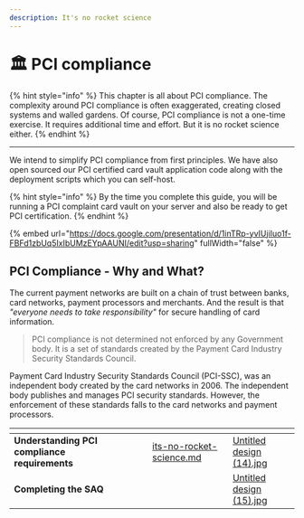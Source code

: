 ```yaml
---
description: It's no rocket science
---
```


# 🏛 PCI compliance

{% hint style="info" %}
This chapter is all about PCI compliance. The complexity around PCI compliance is often exaggerated, creating closed systems and walled gardens. Of course, PCI compliance is not a one-time exercise. It requires additional time and effort. But it is no rocket science either.&#x20;
{% endhint %}

***

We intend to simplify PCI compliance from first principles. We have also open sourced our PCI certified card vault application code along with the deployment scripts which you can self-host.

{% hint style="info" %}
By the time you complete this guide, you will be running a PCI complaint card vault on your server and also be ready to get PCI certification.
{% endhint %}

{% embed url="https://docs.google.com/presentation/d/1inTRp-yvIUjiIuo1f-FBFd1zbUq5IxIbUMzEYpAAUNI/edit?usp=sharing" fullWidth="false" %}

## PCI Compliance - Why and What?

The current payment networks are built on a chain of trust between banks, card networks, payment processors and merchants. And the result is that _"everyone needs to take responsibility"_ for secure handling of card information.

> PCI compliance is not determined not enforced by any Government body. It is a set of standards created by the Payment Card Industry Security Standards Council.

Payment Card Industry Security Standards Council (PCI-SSC), was an independent body created by the card networks in 2006. The independent body publishes and manages PCI security standards. However, the enforcement of these standards falls to the card networks and payment processors.

<table data-view="cards"><thead><tr><th></th><th></th><th></th><th data-hidden data-card-target data-type="content-ref"></th><th data-hidden data-card-cover data-type="files"></th></tr></thead><tbody><tr><td><strong>Understanding PCI compliance requirements</strong></td><td></td><td></td><td><a href="its-no-rocket-science.md">its-no-rocket-science.md</a></td><td><a href="../../../.gitbook/assets/Untitled design (14).jpg">Untitled design (14).jpg</a></td></tr><tr><td><strong>Completing the SAQ</strong></td><td></td><td></td><td></td><td><a href="../../../.gitbook/assets/Untitled design (15).jpg">Untitled design (15).jpg</a></td></tr></tbody></table>
